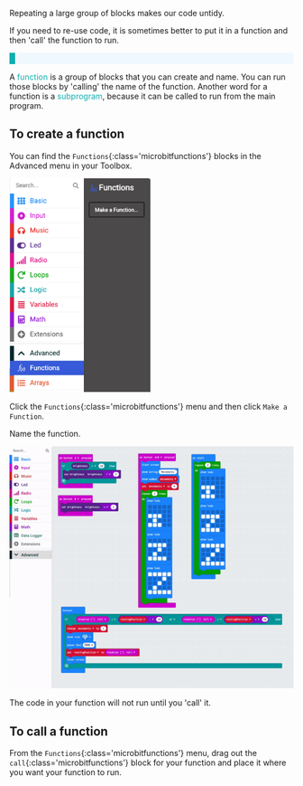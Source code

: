 Repeating a large group of blocks makes our code untidy.

If you need to re-use code, it is sometimes better to put it in a function and then 'call' the function to run. 

<p style="border-left: solid; border-width:10px; border-color: #0faeb0; background-color: aliceblue; padding: 10px;">

A <span style="color: #0faeb0">function</span> is a group of blocks that you can create and name. You can run those blocks by 'calling' the name of the function. Another word for a function is a <span style="color: #0faeb0">subprogram</span>, because it can be called to run from the main program.
</p>

## To create a function

You can find the `Functions`{:class='microbitfunctions'} blocks in the Advanced menu in your Toolbox.

<img src="images/function-menu.png" alt="The Advanced menu, with the 'Functions' sub-menu highlighted."  width="250"/>

Click the `Functions`{:class='microbitfunctions'} menu and then click `Make a Function`.

Name the function.

![Animation showing how to make a function.](images/make-a-function.gif)

The code in your function will not run until you 'call' it.

## To call a function

From the `Functions`{:class='microbitfunctions'} menu, drag out the `call`{:class='microbitfunctions'} block for your function and place it where you want your function to run.
